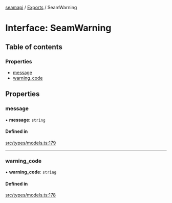 [seamapi](../README.md) / [Exports](../modules.md) / SeamWarning

# Interface: SeamWarning

## Table of contents

### Properties

- [message](SeamWarning.md#message)
- [warning\_code](SeamWarning.md#warning_code)

## Properties

### message

• **message**: `string`

#### Defined in

[src/types/models.ts:179](https://github.com/seamapi/javascript/blob/main/src/types/models.ts#L179)

___

### warning\_code

• **warning\_code**: `string`

#### Defined in

[src/types/models.ts:178](https://github.com/seamapi/javascript/blob/main/src/types/models.ts#L178)
